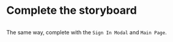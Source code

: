 # Complete the storyboard

<figure><img src="../../../../.gitbook/assets/Storyboard1 (1).png" alt=""><figcaption></figcaption></figure>

The same way, complete with the `Sign In Modal` and `Main Page`.
